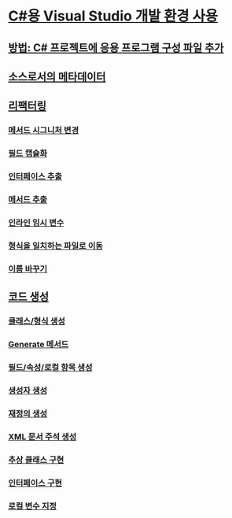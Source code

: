 # [C#용 Visual Studio 개발 환경 사용](using-the-visual-studio-development-environment-for-csharp.md)
## [방법: C# 프로젝트에 응용 프로그램 구성 파일 추가](how-to-add-an-application-configuration-file-to-a-csharp-project.md)
## [소스로서의 메타데이터](metadata-as-source.md)
## [리팩터링](refactoring-csharp.md)
### [메서드 시그니처 변경](refactoring/change-method-signature.md)
### [필드 캡슐화](refactoring/encapsulate-field.md)
### [인터페이스 추출](refactoring/extract-interface.md)
### [메서드 추출](refactoring/extract-method.md)
### [인라인 임시 변수](refactoring/inline-temporary-variable.md)
### [형식을 일치하는 파일로 이동](refactoring/move-type-to-matching-file.md)
### [이름 바꾸기](refactoring/rename.md)
## [코드 생성](code-generation-csharp.md)
### [클래스/형식 생성](code-generation/generate-class-type.md)
### [Generate 메서드](code-generation/generate-method.md)
### [필드/속성/로컬 항목 생성](code-generation/generate-field-property-local.md)
### [생성자 생성](code-generation/generate-constructor.md)
### [재정의 생성](code-generation/generate-override.md)
### [XML 문서 주석 생성](code-generation/generate-xml-documentation-comments.md)
### [추상 클래스 구현](code-generation/implement-abstract-class.md)
### [인터페이스 구현](code-generation/implement-interface.md)
### [로컬 변수 지정](code-generation/introduce-local-variable.md)